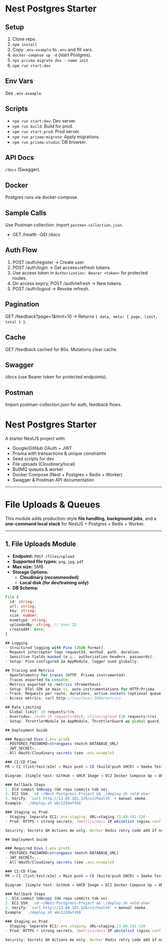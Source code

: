 # Nest Postgres Starter

## Setup
1. Clone repo.
2. `npm install`
3. Copy `.env.example` to `.env` and fill vars.
4. `docker-compose up -d` (start Postgres).
5. `npx prisma migrate dev --name init`
6. `npm run start:dev`

## Env Vars
See `.env.example`.

## Scripts
- `npm run start:dev`: Dev server.
- `npm run build`: Build for prod.
- `npm run start:prod`: Prod server.
- `npm run prisma:migrate`: Apply migrations.
- `npm run prisma:studio`: DB browser.

## API Docs
`/docs` (Swagger).

## Docker
Postgres runs via docker-compose.

## Sample Calls
Use Postman collection: import `postman-collection.json`.
- GET /health
-GEt /docs

## Auth Flow
1. POST /auth/register → Create user.
2. POST /auth/login → Get access+refresh tokens.
3. Use access token in `Authorization: Bearer <token>` for protected routes.
4. On access expiry, POST /auth/refresh → New tokens.
5. POST /auth/logout → Revoke refresh.

## Pagination
GET /feedback?page=1&limit=10 → Returns `{ data, meta: { page, limit, total } }`.

## Cache
GET /feedback cached for 60s. Mutations clear cache.

## Swagger
/docs (use Bearer token for protected endpoints).

## Postman
Import postman-collection.json for auth, feedback flows.    


# Nest Postgres Starter

A starter NestJS project with:

- Google/GitHub OAuth + JWT
- Prisma with transactions & unique constraints
- Seed scripts for dev
- File uploads (Cloudinary/local)
- BullMQ queues & worker
- Docker Compose (Nest + Postgres + Redis + Worker)
- Swagger & Postman API documentation

---

# File Uploads & Queues

This module adds production-style **file handling**, **background jobs**, and a **one-command local stack** for NestJS + Postgres + Redis + Worker.

---

## 1. File Uploads Module

- **Endpoint:** `POST /files/upload`
- **Supported file types:** `png`, `jpg`, `pdf`
- **Max size:** 5MB
- **Storage Options:**
  - **Cloudinary (recommended)**
  - **Local disk (for dev/training only)**
- **DB Schema:** 
```ts
File {
  id: string;
  url: string;
  key: string;
  size: number;
  mimetype: string;
  uploadedBy: string; // User ID
  createdAt: Date;
}

## Logging
- Structured logging with Pino (JSON format).
- Request interceptor logs requestId, method, path, duration.
- Sensitive fields masked (e.g., authorization headers, passwords).
- Setup: Pino configured in AppModule, logger used globally.

## Tracing and Metrics
- OpenTelemetry for traces (HTTP, Prisma instrumented).
- Traces exported to console.
- Metrics exported to /metrics (Prometheus).
- Setup: OTel SDK in main.ts, auto-instrumentations for HTTP/Prisma.
- Track: Requests per route, durations, active sockets (optional queue lag).
- Access metrics: curl http://localhost:3000/metrics

## Rate Limiting
- Global limit: 10 requests/60s.
- Overrides: /auth (5 requests/60s), /files/upload (10 requests/60s).
- Setup: ThrottlerModule in AppModule, ThrottlerGuard as global guard, @Throttle on routes.

## Deployment Guide

### Required Envs (.env.prod)
- POSTGRES_PASSWORD=strongpass (match DATABASE_URL)
- JWT_SECRET=...
- All OAuth/Cloudinary secrets (see .env.example)

### CI/CD Flow
PR → CI (lint/test/e2e) → Main push → CD (build/push GHCR) → Smoke Tests → SSH Deploy EC2 → Migrations Auto → Live URL!

Diagram: [Simple text: GitHub → GHCR Image → EC2 Docker Compose Up → URL Ready]

### Rollback Steps
1. Old commit SHAcopy (GH repo commits tab se).
2. EC2 SSH: `cd ~/Nest-Postgress-Project && ./deploy.sh <old-sha>`
3. Verify: `curl http://13.60.181.126/v1/health` + manual smoke.
Example: `./deploy.sh abc123def456`

### Staging vs Prod
- Staging: Separate EC2/.env.staging, URL=staging.13.60.181.126
- Prod: HTTPS + strong secrets, /metrics/docs IP whitelist (nginx.conf me 49.43.4.43)

Security: Secrets GH Actions me only. Worker Redis retry code add if needed.

## Deployment Guide

### Required Envs (.env.prod)
- POSTGRES_PASSWORD=strongpass (match DATABASE_URL)
- JWT_SECRET=...
- All OAuth/Cloudinary secrets (see .env.example)

### CI/CD Flow
PR → CI (lint/test/e2e) → Main push → CD (build/push GHCR) → Smoke Tests → SSH Deploy EC2 → Migrations Auto → Live URL!

Diagram: [Simple text: GitHub → GHCR Image → EC2 Docker Compose Up → URL Ready]

### Rollback Steps
1. Old commit SHAcopy (GH repo commits tab se).
2. EC2 SSH: `cd ~/Nest-Postgress-Project && ./deploy.sh <old-sha>`
3. Verify: `curl http://13.60.181.126/v1/health` + manual smoke.
Example: `./deploy.sh abc123def456`

### Staging vs Prod
- Staging: Separate EC2/.env.staging, URL=staging.13.60.181.126
- Prod: HTTPS + strong secrets, /metrics/docs IP whitelist (nginx.conf me 49.43.4.43)

Security: Secrets GH Actions me only. Worker Redis retry code add if needed.